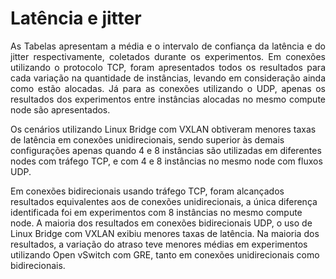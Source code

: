 # Latência e jitter


<p align="justify"> As Tabelas apresentam a média e o intervalo de confiança da latência e do jitter respectivamente, coletados durante os experimentos. Em conexões utilizando o protocolo
TCP, foram apresentados todos os resultados para cada variação na quantidade de instâncias, levando em consideração ainda como estão alocadas. Já para as conexões utilizando o UDP,
apenas os resultados dos experimentos entre instâncias alocadas no mesmo compute node são apresentados.

Os cenários utilizando Linux Bridge com VXLAN obtiveram menores taxas de latência em conexões unidirecionais, sendo superior às demais configurações apenas quando 4
e 8 instâncias são utilizadas em diferentes nodes com tráfego TCP, e com 4 e 8 instâncias no mesmo node com fluxos UDP.

Em conexões bidirecionais usando tráfego TCP, foram alcançados resultados equivalentes aos de conexões unidirecionais, a única diferença identificada foi em experimentos
com 8 instâncias no mesmo compute node. A maioria dos resultados em conexões bidirecionais UDP, o uso de Linux Bridge com VXLAN exibiu menores taxas de latência.
Na maioria dos resultados, a variação do atraso teve menores médias em experimentos utilizando Open vSwitch com GRE, tanto em conexões unidirecionais como
bidirecionais.

</p>
